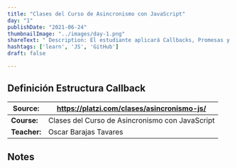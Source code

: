 ```yaml
---
title: "Clases del Curso de Asincronismo con JavaScript"
day: "1"
publishDate: "2021-06-24"
thumbnailImage: "../images/day-1.png"
shareText: " Description: El estudiante aplicará Callbacks, Promesas y Async/Await para extraer información de una API"
hashtags: ['learn', 'JS', 'GitHub']
draft: false

---
```


## Definición Estructura Callback

| Source:      | https://platzi.com/clases/asincronismo-js/      |
| ------------ | ----------------------------------------------- |
| **Course:**  | Clases del Curso de Asincronismo con JavaScript |
| **Teacher:** | Oscar Barajas Tavares                           |



## Notes 








